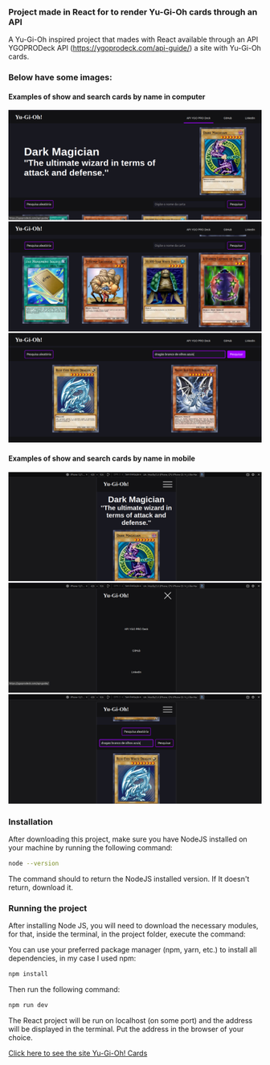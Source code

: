 ### Project made in React for to render Yu-Gi-Oh cards through an API

A Yu-Gi-Oh inspired project that mades with React available through an API YGOPRODeck API (https://ygoprodeck.com/api-guide/) a site with Yu-Gi-Oh cards.

### Below have some images:

#### Examples of show and search cards by name in computer
![YUGIOH Home](./project-images/yugioh-1.png)
![YUGIOH Cards](./project-images/yugioh-2.png)
![YUGIOH Search Cards](./project-images/yugioh-3.png)

#### Examples of show and search cards by name in mobile
![YUGIOH Home](./project-images/yugioh-mobile-1.png)
![YUGIOH Cards](./project-images/yugioh-mobile-2.png)
![YUGIOH Search Cards](./project-images/yugioh-mobile-3.png)

### Installation

After downloading this project, make sure you have NodeJS installed on your machine by running the following command:

```bash
node --version
```
The command should to return the NodeJS installed version. If It doesn't return, download it.

### Running the project

After installing Node JS, you will need to download the necessary modules, for that, inside the terminal, in the project folder, execute the command:

You can use your preferred package manager (npm, yarn, etc.) to install all dependencies, in my case I used npm:

```bash
npm install
```
Then run the following command:

```bash
npm run dev
```
The React project will be run on localhost (on some port) and the address will be displayed in the terminal. Put the address in the browser of your choice.

[Click here to see the site Yu-Gi-Oh! Cards](https://yugioh-cards-mateusesm.vercel.app/)
